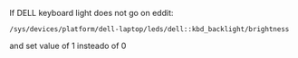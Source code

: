 If DELL keyboard light does not go on eddit:

    /sys/devices/platform/dell-laptop/leds/dell::kbd_backlight/brightness

and set value of 1 insteado of 0
